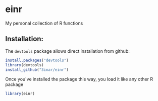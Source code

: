 # einr
My personal collection of R functions

## Installation:
The `devtools` package allows direct installation from github:
```R
install.packages("devtools")
library(devtools)
install_github("3inar/einr")
```

Once you've installed the package this way, you load it like any other R package

```R
library(einr)
```
